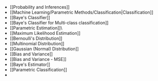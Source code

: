 - [[Probability and Inferences]]
- [[Machine Learning/Parametric Methods/Classification|Classification]]
- [[Baye's Classifier]]
- [[Baye's Classifier for Multi-class classification]]
- [[Parametric Estimation]]\
- [[Maximum Likelihood Estimation]]
- [[Bernoulli's Distribution]]
- [[Multinomial Distribution]]
- [[Gaussian (Normal) Distribution]]
- [[Bias and Variance]]
- [[Bias and Variance - MSE]]
- [[Baye's Estimator]]
- [[Parametric Classification]]
- 